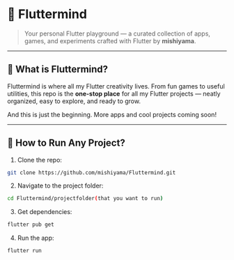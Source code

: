 # 🚀 Fluttermind

> Your personal Flutter playground — a curated collection of apps, games, and experiments crafted with Flutter by **mishiyama**.

---

## 🎯 What is Fluttermind?

Fluttermind is where all my Flutter creativity lives. From fun games to useful utilities, this repo is the **one-stop place** for all my Flutter projects — neatly organized, easy to explore, and ready to grow.


And this is just the beginning. More apps and cool projects coming soon!

---

## 🚀 How to Run Any Project?

1. Clone the repo:
```bash
git clone https://github.com/mishiyama/Fluttermind.git
```
2. Navigate to the project folder:
```bash
cd Fluttermind/projectfolder(that you want to run)
```

3. Get dependencies:
 ```bash
flutter pub get
```
4. Run the app:
```bash
flutter run
```
